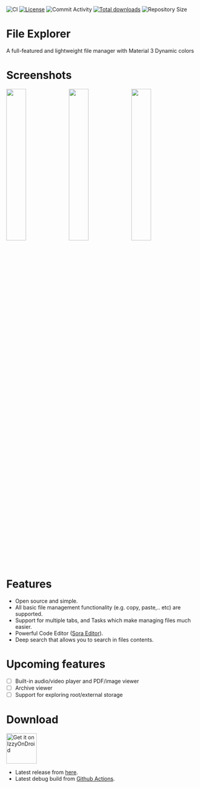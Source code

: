 ![CI](https://github.com/DereckySany/File-Explorer/actions/workflows/android.yml/badge.svg)
[![License](https://img.shields.io/github/license/DereckySany/File-Explorer)](https://github.com/DereckySany/File-Explorer/blob/master/LICENSE)
![Commit Activity](https://img.shields.io/github/commit-activity/m/DereckySany/File-Explorer)
[![Total downloads](https://img.shields.io/github/downloads/DereckySany/File-Explorer/total)](https://github.com/Raival-e/File-Explorer/releases)
![Repository Size](https://img.shields.io/github/repo-size/DereckySany/File-Explorer)

# File Explorer

A full-featured and lightweight file manager with Material 3 Dynamic colors

# Screenshots

<div style="overflow: hidden">
<img src="/assets/screenshot1.png" width="32%" /> <img src="/assets/screenshot2.png" width="32%" /> <img src="/assets/screenshot3.png" width="32%" />
</div>

# Features

- Open source and simple.
- All basic file management functionality (e.g. copy, paste,.. etc) are supported.
- Support for multiple tabs, and Tasks which make managing files much easier.
- Powerful Code Editor ([Sora Editor](https://github.com/Rosemoe/sora-editor)).
- Deep search that allows you to search in files contents.

# Upcoming features
- [ ] Built-in audio/video player and PDF/image viewer
- [ ] Archive viewer
- [ ] Support for exploring root/external storage

# Download

[<img alt="Get it on IzzyOnDroid" height="80" src="https://gitlab.com/IzzyOnDroid/repo/-/raw/master/assets/IzzyOnDroid.png">](https://apt.izzysoft.de/fdroid/index/apk/com.raival.fileexplorer)

- Latest release from [here](https://github.com/Raival-e/File-Explorer/releases/tag/v1.1.0).
- Latest debug build from [Github Actions](https://github.com/Raival-e/File-Explorer/actions).
